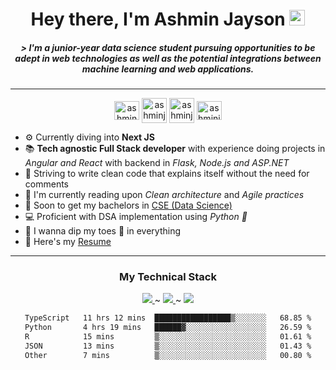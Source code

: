 <h1 align = "center"> Hey there, I'm Ashmin Jayson <img src="https://media.giphy.com/media/hvRJCLFzcasrR4ia7z/giphy.gif" width="25"></h1>


<h5 align = "center">  &gt; 
I'm a junior-year data science student pursuing opportunities to be adept in web technologies as well as the potential integrations between machine learning and web applications.
</h5>

___

<p align="center">
<a href="https://dev.to/ashminjayson" target="blank"><img align="center" src="https://cdn.jsdelivr.net/npm/simple-icons@3.0.1/icons/dev-dot-to.svg" alt="ashmin-jayson" height="30" width="40" /></a>
<a href="https://linkedin.com/in/ashmin-jayson-2b6102216/" target="blank"><img align="center" src="https://img.icons8.com/?size=512&id=xuvGCOXi8Wyg&format=png" alt="ashminjayson" height="40" width="40" /></a>
<a href="https://www.instagram.com/_ashmin.j._/" target="blank"><img align="center" src="https://img.icons8.com/?size=512&id=Xy10Jcu1L2Su&format=png" alt="ashminjayson" height="40" width="40" /></a>
<a href="https://www.codechef.com/users/ashminj" target="blank"><img align="center" src="https://cdn.jsdelivr.net/npm/simple-icons@3.1.0/icons/codechef.svg" alt="ashminjayson" height="30" width="40" /></a>
</p>

- ⚙️ Currently diving into **Next JS**
- 📚 **Tech agnostic Full Stack developer** with experience doing projects in _Angular and React_ with backend in _Flask, Node.js and ASP.NET_
- 🧹 Striving to write clean code that explains itself without the need for comments
- 📖 I'm currently reading upon _Clean architecture_ and _Agile practices_
- 🏫 Soon to get my bachelors in [CSE (Data Science)](https://www.mace.ac.in/)
- 💻 Proficient with DSA implementation using _Python 🐍_
- 🧩 I wanna dip my toes 🐾 in everything
- 📄 Here's my [Resume](https://drive.google.com/file/d/1qaWf4eXmRl9YJiCwlsRqGALJmXvC8ADg/view?usp=share_link)

___
  
<h3 align = "center"> My Technical Stack</h3>
  
<p align="center">
    <a href="https://skillicons.dev">
      <img src="https://skillicons.dev/icons?i=react,nextjs,angular,tailwind,scss" /> 
    </a> ~
    <a href="https://skillicons.dev">
      <img src="https://skillicons.dev/icons?i=fastapi,flask,nodejs,express" />
    </a> ~
    <a href="https://skillicons.dev">
      <img src="https://skillicons.dev/icons?i=azure,mongodb,firebase,mysql,supabase" />
    </a>
</p>


<div align="center">
<!--START_SECTION:waka-->

```txt
TypeScript   11 hrs 12 mins  █████████████████▒░░░░░░░   68.85 %
Python       4 hrs 19 mins   ██████▓░░░░░░░░░░░░░░░░░░   26.59 %
R            15 mins         ▒░░░░░░░░░░░░░░░░░░░░░░░░   01.61 %
JSON         13 mins         ▒░░░░░░░░░░░░░░░░░░░░░░░░   01.43 %
Other        7 mins          ▒░░░░░░░░░░░░░░░░░░░░░░░░   00.80 %
```

<!--END_SECTION:waka-->
</div>

